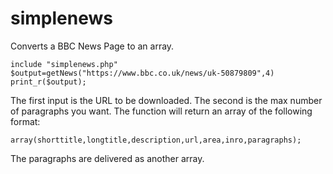 # simplenews
Converts a BBC News Page to an array.
``` 
include "simplenews.php"
$output=getNews("https://www.bbc.co.uk/news/uk-50879809",4)
print_r($output);
```
The first input is the URL to be downloaded. The second is the max number of paragraphs you want.
The function will return an array of the following format:
```
array(shorttitle,longtitle,description,url,area,inro,paragraphs);
```
The paragraphs are delivered as another array.
